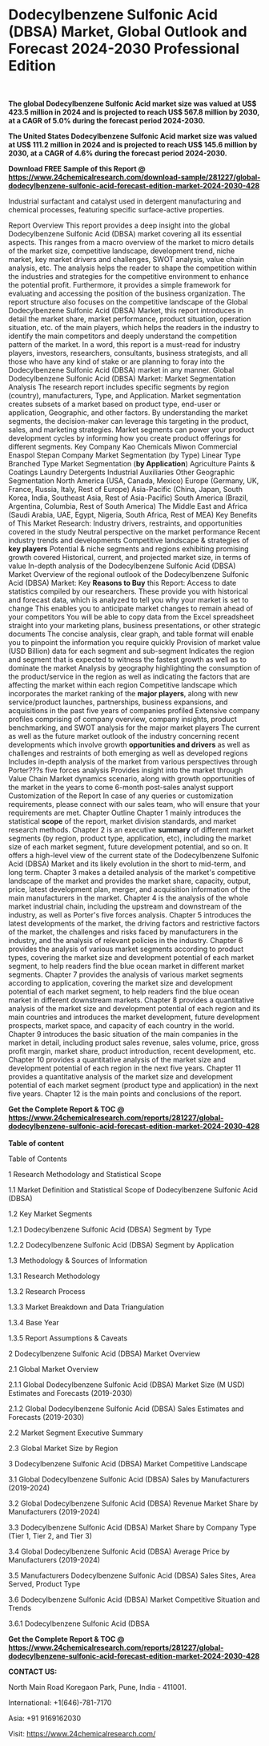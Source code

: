 <h1>Dodecylbenzene Sulfonic Acid (DBSA) Market, Global Outlook and Forecast 2024-2030 Professional Edition</h1><br/><p><strong>The global Dodecylbenzene Sulfonic Acid market size was valued at US$ 423.5 million in 2024 and is projected to reach US$ 567.8 million by 2030, at a <strong>CAGR</strong> of 5.0% during the forecast period 2024-2030.</strong></p><p><strong>The United States Dodecylbenzene Sulfonic Acid market size was valued at US$ 111.2 million in 2024 and is projected to reach US$ 145.6 million by 2030, at a <strong>CAGR</strong> of 4.6% during the forecast period 2024-2030.</strong></p><div><b>Download FREE Sample of this Report @ <a href="https://www.24chemicalresearch.com/download-sample/281227/global-dodecylbenzene-sulfonic-acid-forecast-edition-market-2024-2030-428">https://www.24chemicalresearch.com/download-sample/281227/global-dodecylbenzene-sulfonic-acid-forecast-edition-market-2024-2030-428</a></b></div><p>Industrial surfactant and catalyst used in detergent manufacturing and chemical processes, featuring specific surface-active properties.</p><p>Report Overview This report provides a deep insight into the global Dodecylbenzene Sulfonic Acid (DBSA) market covering all its essential aspects. This ranges from a macro overview of the market to micro details of the market size, competitive landscape, development trend, niche market, key market drivers and challenges, SWOT analysis, value chain analysis, etc. The analysis helps the reader to shape the competition within the industries and strategies for the competitive environment to enhance the potential profit. Furthermore, it provides a simple framework for evaluating and accessing the position of the business organization. The report structure also focuses on the competitive landscape of the Global Dodecylbenzene Sulfonic Acid (DBSA) Market, this report introduces in detail the market share, market performance, product situation, operation situation, etc. of the main players, which helps the readers in the industry to identify the main competitors and deeply understand the competition pattern of the market. In a word, this report is a must-read for industry players, investors, researchers, consultants, business strategists, and all those who have any kind of stake or are planning to foray into the Dodecylbenzene Sulfonic Acid (DBSA) market in any manner. Global Dodecylbenzene Sulfonic Acid (DBSA) Market: Market Segmentation Analysis The research report includes specific segments by region (country), manufacturers, Type, and Application. Market segmentation creates subsets of a market based on product type, end-user or application, Geographic, and other factors. By understanding the market segments, the decision-maker can leverage this targeting in the product, sales, and marketing strategies. Market segments can power your product development cycles by informing how you create product offerings for different segments. Key Company Kao Chemicals Miwon Commercial Enaspol Stepan Company Market Segmentation (by Type) Linear Type Branched Type Market Segmentation (<strong>by Application</strong>) Agriculture Paints & Coatings Laundry Detergents Industrial Auxiliaries Other Geographic Segmentation North America (USA, Canada, Mexico) Europe (Germany, UK, France, Russia, Italy, Rest of Europe) Asia-Pacific (China, Japan, South Korea, India, Southeast Asia, Rest of Asia-Pacific) South America (Brazil, Argentina, Columbia, Rest of South America) The Middle East and Africa (Saudi Arabia, UAE, Egypt, Nigeria, South Africa, Rest of MEA) Key Benefits of This Market Research: Industry drivers, restraints, and opportunities covered in the study Neutral perspective on the market performance Recent industry trends and developments Competitive landscape & strategies of <strong>key players</strong> Potential & niche segments and regions exhibiting promising growth covered Historical, current, and projected market size, in terms of value In-depth analysis of the Dodecylbenzene Sulfonic Acid (DBSA) Market Overview of the regional outlook of the Dodecylbenzene Sulfonic Acid (DBSA) Market: Key <strong>Reasons to Buy</strong> this Report: Access to date statistics compiled by our researchers. These provide you with historical and forecast data, which is analyzed to tell you why your market is set to change This enables you to anticipate market changes to remain ahead of your competitors You will be able to copy data from the Excel spreadsheet straight into your marketing plans, business presentations, or other strategic documents The concise analysis, clear graph, and table format will enable you to pinpoint the information you require quickly Provision of market value (USD Billion) data for each segment and sub-segment Indicates the region and segment that is expected to witness the fastest growth as well as to dominate the market Analysis by geography highlighting the consumption of the product/service in the region as well as indicating the factors that are affecting the market within each region Competitive landscape which incorporates the market ranking of the <strong>major players</strong>, along with new service/product launches, partnerships, business expansions, and acquisitions in the past five years of companies profiled Extensive company profiles comprising of company overview, company insights, product benchmarking, and SWOT analysis for the major market players The current as well as the future market outlook of the industry concerning recent developments which involve growth <strong>opportunities and drivers</strong> as well as challenges and restraints of both emerging as well as developed regions Includes in-depth analysis of the market from various perspectives through Porter???s five forces analysis Provides insight into the market through Value Chain Market dynamics scenario, along with growth opportunities of the market in the years to come 6-month post-sales analyst support Customization of the Report In case of any queries or customization requirements, please connect with our sales team, who will ensure that your requirements are met. Chapter Outline Chapter 1 mainly introduces the statistical <strong>scope</strong> of the report, market division standards, and market research methods. Chapter 2 is an executive <strong>summary</strong> of different market segments (by region, product type, application, etc), including the market size of each market segment, future development potential, and so on. It offers a high-level view of the current state of the Dodecylbenzene Sulfonic Acid (DBSA) Market and its likely evolution in the short to mid-term, and long term. Chapter 3 makes a detailed analysis of the market's competitive landscape of the market and provides the market share, capacity, output, price, latest development plan, merger, and acquisition information of the main manufacturers in the market. Chapter 4 is the analysis of the whole market industrial chain, including the upstream and downstream of the industry, as well as Porter's five forces analysis. Chapter 5 introduces the latest developments of the market, the driving factors and restrictive factors of the market, the challenges and risks faced by manufacturers in the industry, and the analysis of relevant policies in the industry. Chapter 6 provides the analysis of various market segments according to product types, covering the market size and development potential of each market segment, to help readers find the blue ocean market in different market segments. Chapter 7 provides the analysis of various market segments according to application, covering the market size and development potential of each market segment, to help readers find the blue ocean market in different downstream markets. Chapter 8 provides a quantitative analysis of the market size and development potential of each region and its main countries and introduces the market development, future development prospects, market space, and capacity of each country in the world. Chapter 9 introduces the basic situation of the main companies in the market in detail, including product sales revenue, sales volume, price, gross profit margin, market share, product introduction, recent development, etc. Chapter 10 provides a quantitative analysis of the market size and development potential of each region in the next five years. Chapter 11 provides a quantitative analysis of the market size and development potential of each market segment (product type and application) in the next five years. Chapter 12 is the main points and conclusions of the report.</p><div><b>Get the Complete Report & TOC @ <a href="https://www.24chemicalresearch.com/reports/281227/global-dodecylbenzene-sulfonic-acid-forecast-edition-market-2024-2030-428">https://www.24chemicalresearch.com/reports/281227/global-dodecylbenzene-sulfonic-acid-forecast-edition-market-2024-2030-428</a></b></div><br><b>Table of content</b><p>Table of Contents<br />
 
  1 Research Methodology and Statistical Scope<br />
 
  1.1 Market Definition and Statistical Scope of Dodecylbenzene Sulfonic Acid (DBSA)<br />
 
  1.2 Key Market Segments<br />
 
  1.2.1 Dodecylbenzene Sulfonic Acid (DBSA) Segment by Type<br />
 
  1.2.2 Dodecylbenzene Sulfonic Acid (DBSA) Segment by Application<br />
 
  1.3 Methodology & Sources of Information<br />
 
  1.3.1 Research Methodology<br />
 
  1.3.2 Research Process<br />
 
  1.3.3 Market Breakdown and Data Triangulation<br />
 
  1.3.4 Base Year<br />
 
  1.3.5 Report Assumptions & Caveats<br />
 
  2 Dodecylbenzene Sulfonic Acid (DBSA) Market Overview<br />
 
  2.1 Global Market Overview<br />
 
  2.1.1 Global Dodecylbenzene Sulfonic Acid (DBSA) Market Size (M USD) Estimates and Forecasts (2019-2030)<br />
 
  2.1.2 Global Dodecylbenzene Sulfonic Acid (DBSA) Sales Estimates and Forecasts (2019-2030)<br />
 
  2.2 Market Segment Executive Summary<br />
 
  2.3 Global Market Size by Region<br />
 
  3 Dodecylbenzene Sulfonic Acid (DBSA) Market Competitive Landscape<br />
 
  3.1 Global Dodecylbenzene Sulfonic Acid (DBSA) Sales by Manufacturers (2019-2024)<br />
 
  3.2 Global Dodecylbenzene Sulfonic Acid (DBSA) Revenue Market Share by Manufacturers (2019-2024)<br />
 
  3.3 Dodecylbenzene Sulfonic Acid (DBSA) Market Share by Company Type (Tier 1, Tier 2, and Tier 3)<br />
 
  3.4 Global Dodecylbenzene Sulfonic Acid (DBSA) Average Price by Manufacturers (2019-2024)<br />
 
  3.5 Manufacturers Dodecylbenzene Sulfonic Acid (DBSA) Sales Sites, Area Served, Product Type<br />
 
  3.6 Dodecylbenzene Sulfonic Acid (DBSA) Market Competitive Situation and Trends<br />
 
  3.6.1 Dodecylbenzene Sulfonic Acid (DBSA<br><div><b>Get the Complete Report & TOC @ <a href="https://www.24chemicalresearch.com/reports/281227/global-dodecylbenzene-sulfonic-acid-forecast-edition-market-2024-2030-428">https://www.24chemicalresearch.com/reports/281227/global-dodecylbenzene-sulfonic-acid-forecast-edition-market-2024-2030-428</a></b></div></p>
 
 <b>CONTACT US:</b><br>
 
 North Main Road Koregaon Park, Pune, India - 411001.<br/>
 
 International: +1(646)-781-7170<br/>
 
 Asia: +91 9169162030<br/>
 
 Visit: <a href="https://www.24chemicalresearch.com/">https://www.24chemicalresearch.com/</a>
 
 <br>